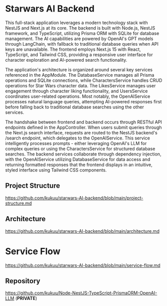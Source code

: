 # Starwars AI Backend

This full-stack application leverages a modern technology stack with NestJS and Next.js at its core. The backend is built with Node.js, NestJS framework, and TypeScript, utilizing Prisma ORM with SQLite for database management. The AI capabilities are powered by OpenAI's GPT models through LangChain, with fallback to traditional database queries when API keys are unavailable. The frontend employs Next.js 15 with React, TypeScript, and Tailwind CSS, providing a responsive user interface for character exploration and AI-powered search functionality.

The application's architecture is organized around several key services referenced in the AppModule. The DatabaseService manages all Prisma operations and SQLite connections, while CharactersService handles CRUD operations for Star Wars character data. The LikesService manages user engagement through character liking functionality, and UsersService coordinates user-related operations. Most notably, the OpenAIService processes natural language queries, attempting AI-powered responses first before falling back to traditional database searches using the other services.

The handshake between frontend and backend occurs through RESTful API endpoints defined in the AppController. When users submit queries through the Next.js search interface, requests are routed to the NestJS backend's /search endpoint, which delegates to the OpenAIService. This service intelligently processes prompts - either leveraging OpenAI's LLM for complex queries or using the CharactersService for structured database searches. The backend services collaborate through dependency injection, with the OpenAIService utilizing DatabaseService for data access and returning formatted responses that the frontend displays in an intuitive, styled interface using Tailwind CSS components. 

## Project Structure

https://github.com/kukuu/starwars-AI-backend/blob/main/project-structure.md

## Architecture

https://github.com/kukuu/starwars-AI-backend/blob/main/architecture.md

# Service Flow


https://github.com/kukuu/starwars-AI-backend/blob/main/service-flow.md

## Repository

https://github.com/kukuu/Node-NestJS-TypeScript-PrismaORM-OpenAI-LLM (**PRIVATE**)
